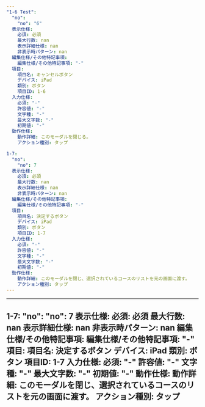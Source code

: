 ```yaml
---
"1-6 Test":
  "no":
    "no": "6"
  表示仕様:
    必須: 必須
    最大行数: nan
    表示詳細仕様: nan
    非表示時パターン: nan
  編集仕様/その他特記事項:
    編集仕様/その他特記事項: "-"
  項目:
    項目名: キャンセルボタン
    デバイス: iPad
    類別: ボタン
    項目ID: 1-6
  入力仕様:
    必須: "-"
    許容値: "-"
    文字種: "-"
    最大文字数: "-"
    初期値: "-"
  動作仕様:
    動作詳細: このモーダルを閉じる。
    アクション種別: タップ

1-7:
  "no":
    "no": 7
  表示仕様:
    必須: 必須
    最大行数: nan
    表示詳細仕様: nan
    非表示時パターン: nan
  編集仕様/その他特記事項:
    編集仕様/その他特記事項: "-"
  項目:
    項目名: 決定するボタン
    デバイス: iPad
    類別: ボタン
    項目ID: 1-7
  入力仕様:
    必須: "-"
    許容値: "-"
    文字種: "-"
    最大文字数: "-"
    初期値: "-"
  動作仕様:
    動作詳細: このモーダルを閉じ、選択されているコースのリストを元の画面に渡す。
    アクション種別: タップ
---
```


---
1-7:
  "no":
    "no": 7
  表示仕様:
    必須: 必須
    最大行数: nan
    表示詳細仕様: nan
    非表示時パターン: nan
  編集仕様/その他特記事項:
    編集仕様/その他特記事項: "-"
  項目:
    項目名: 決定するボタン
    デバイス: iPad
    類別: ボタン
    項目ID: 1-7
  入力仕様:
    必須: "-"
    許容値: "-"
    文字種: "-"
    最大文字数: "-"
    初期値: "-"
  動作仕様:
    動作詳細: このモーダルを閉じ、選択されているコースのリストを元の画面に渡す。
    アクション種別: タップ
---
